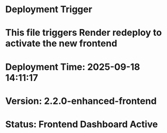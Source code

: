 # Deployment Trigger
# This file triggers Render redeploy to activate the new frontend
# Deployment Time: 2025-09-18 14:11:17
# Version: 2.2.0-enhanced-frontend
# Status: Frontend Dashboard Active
